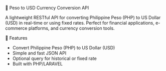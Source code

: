 💱 Peso to USD Currency Conversion API

A lightweight RESTful API for converting Philippine Peso (PHP) to US Dollar (USD) in real-time or using fixed rates. Perfect for financial applications, e-commerce platforms, and currency conversion tools.

🚀 Features

- Convert Philippine Peso (PHP) to US Dollar (USD)
- Simple and fast JSON API
- Optional query for historical or fixed rate
- Built with PHP/LARAVEL
